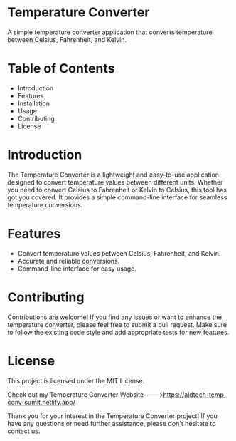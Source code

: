 # Temperature Converter

A simple temperature converter application that converts temperature between Celsius, Fahrenheit, and Kelvin.

# Table of Contents

* Introduction
* Features
* Installation
* Usage
* Contributing
* License
  
# Introduction

The Temperature Converter is a lightweight and easy-to-use application designed to convert temperature values between different units. Whether you need to convert Celsius to Fahrenheit or Kelvin to Celsius, this tool has got you covered. It provides a simple command-line interface for seamless temperature conversions.

# Features

* Convert temperature values between Celsius, Fahrenheit, and Kelvin.
* Accurate and reliable conversions.
* Command-line interface for easy usage.


# Contributing

Contributions are welcome! If you find any issues or want to enhance the temperature converter, please feel free to submit a pull request. Make sure to follow the existing code style and add appropriate tests for new features.

# License

This project is licensed under the MIT License.

Check out my Temperature Converter Website---->https://aidtech-temp-conv-sumit.netlify.app/

Thank you for your interest in the Temperature Converter project! If you have any questions or need further assistance, please don't hesitate to contact us.
